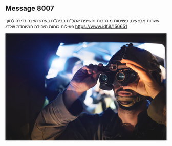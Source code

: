 ## Message 8007

עשרות מבצעים, פשיטות מורכבות וחשיפת אמל"ח בביה"ח בעזה:
הצצה נדירה לתוך פעילות כוחות היחידה המיוחדת שלדג
https://www.idf.il/156651

![Photo](8007/8007_photo.jpg)
